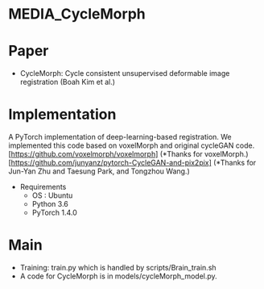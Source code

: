 # MEDIA_CycleMorph

Paper
===============
* CycleMorph: Cycle consistent unsupervised deformable image registration (Boah Kim et al.)

Implementation
===============
A PyTorch implementation of deep-learning-based registration.
We implemented this code based on voxelMorph and original cycleGAN code.
[https://github.com/voxelmorph/voxelmorph]
(*Thanks for voxelMorph.)
[https://github.com/junyanz/pytorch-CycleGAN-and-pix2pix] 
(*Thanks for Jun-Yan Zhu and Taesung Park, and Tongzhou Wang.)

* Requirements
  * OS : Ubuntu
  * Python 3.6
  * PyTorch 1.4.0

Main
===============
* Training: train.py which is handled by scripts/Brain_train.sh
* A code for CycleMorph is in models/cycleMorph_model.py.
